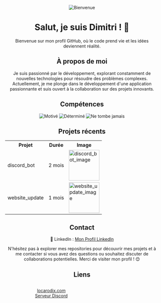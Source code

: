 <p align="center">
  <img src="https://img.shields.io/badge/Bienvenue%20sur%20mon%20profil%20GitHub!-%F0%9F%8E%89-blueviolet" alt="Bienvenue">
</p>

<h1 align="center">Salut, je suis Dimitri ! 🚀</h1>

<p align="center">Bienvenue sur mon profil GitHub, où le code prend vie et les idées deviennent réalité.</p>

<h2 align="center">À propos de moi</h2>
<p align="center">Je suis passionné par le développement, explorant constamment de nouvelles technologies pour résoudre des problèmes complexes. Actuellement, je me plonge dans le développement d'une application passionnante et suis ouvert à la collaboration sur des projets innovants.</p>

<h2 align="center">Compétences</h2>

<p align="center">
  <img src="https://img.shields.io/badge/Motivé-%2343853D" alt="Motivé">
  <img src="https://img.shields.io/badge/Déterminé-%232196F3" alt="Déterminé">
  <img src="https://img.shields.io/badge/Ne%20tombe%20jamais-%23E44D26" alt="Ne tombe jamais">
  <!-- Ajoutez autant de badges que nécessaire -->
</p>

<h2 align="center">Projets récents</h2>

<div align="center">
  <table>
    <tr>
      <th>Projet</th>
      <th>Durée</th>
      <th>Image</th>
    </tr>
    <tr>
      <td>discord_bot</td>
      <td>2 mois</td>
      <td><img src="URL_IMAGE_DISCORD_BOT" alt="discord_bot_image" width="100"></td>
    </tr>
    <tr>
      <td>website_update</td>
      <td>1 mois</td>
      <td><img src="URL_IMAGE_WEBSITE_UPDATE" alt="website_update_image" width="100"></td>
    </tr>
    <!-- Ajoutez d'autres projets et durées ici -->
  </table>
</div>

<h2 align="center">Contact</h2>

<p align="center">
  💼 LinkedIn : <a target="_blank" href="https://fr.linkedin.com/in/dimitri-hamelin-15b854256?original_referer=https%3A%2F%2Fwww.google.com%2F">Mon Profil LinkedIn</a>
</p>

<p align="center">N'hésitez pas à explorer mes repositories pour découvrir mes projets et à me contacter si vous avez des questions ou souhaitez discuter de collaborations potentielles. Merci de visiter mon profil ! 😊</p>

<h2 align="center">Liens</h2>

<marquee behavior="scroll" direction="right" scrollamount="8">
  <p align="center">
    <a href="https://locarodix.com" target="_blank">locarodix.com</a> <br>
    <a href="https://discord.gg/penncVytFW" target="_blank">Serveur Discord</a>
  </p>
</marquee>
